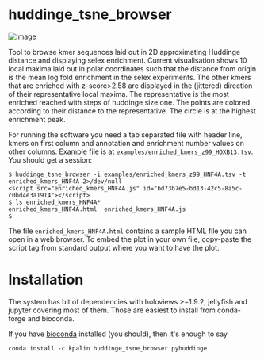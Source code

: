 huddinge\_tsne\_browser
=======================

[![image](https://img.shields.io/travis/kpalin/huddinge_tsne_browser.svg)](https://travis-ci.org/kpalin/huddinge_tsne_browser)

Tool to browse kmer sequences laid out in 2D approximating Huddinge
distance and displaying selex enrichment.  Current visualisation shows
10 local maxima laid out in polar coordinates such that the distance
from origin is the mean log fold enrichment in the selex
experiments. The other kmers that are enriched with z-score>2.58 are
displayed in the (jittered) direction of their representative local
maxima. The representative is the most enriched reached with steps of
huddinge size one.  The points are colored according to their distance
to the representative. The circle is at the highest enrichment peak.




For running the software you need a tab separated file with header line, kmers on first column and annotation and enrichment number values on other columns. Example file is at `examples/enriched_kmers_z99_HOXB13.tsv`. You should get a session:

```
$ huddinge_tsne_browser -i examples/enriched_kmers_z99_HNF4A.tsv -t  enriched_kmers_HNF4A 2>/dev/null 
<script src="enriched_kmers_HNF4A.js" id="bd73b7e5-bd13-42c5-8a5c-c0bd4e3a1914"></script>
$ ls enriched_kmers_HNF4A*
enriched_kmers_HNF4A.html  enriched_kmers_HNF4A.js
$
```

The file `enriched_kmers_HNF4A.html` contains a sample HTML file you can open in a web browser.  To embed the plot in your own file, copy-paste the script tag from standard output where you want to have the plot.






Installation
============

The system has bit of dependencies with holoviews \>=1.9.2, jellyfish and jupyter
covering most of them. Those are easiest to install from conda-forge and bioconda.

If you have [bioconda](https://bioconda.github.io/) installed (you should), then it's enough to say

	conda install -c kpalin huddinge_tsne_browser pyhuddinge

